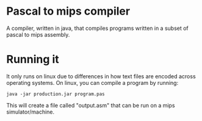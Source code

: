 
# Pascal to mips compiler

A compiler, written in java, that compiles programs written in a subset of pascal to
mips assembly.

# Running it

It only runs on linux due to differences in how text files are encoded across operating systems. On linux, you can compile a program by running:

	java -jar production.jar program.pas

This will create a file called "output.asm" that can be run on a mips simulator/machine.
